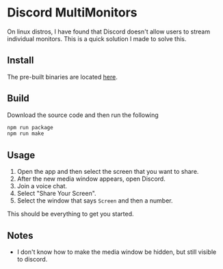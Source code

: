 # Discord MultiMonitors

On linux distros, I have found that Discord doesn't allow users to stream individual monitors. This is a quick solution I made to solve this.

## Install

The pre-built binaries are located [here](https://github.com/Zaedus/Discord-MultiMonitors/releases/tag/1.0.0).

## Build

Download the source code and then run the following

```bash
npm run package
npm run make
```

## Usage

1. Open the app and then select the screen that you want to share.
2. After the new media window appears, open Discord.
3. Join a voice chat. 
4. Select "Share Your Screen".
5. Select the window that says `Screen` and then a number.

This should be everything to get you started.

## Notes

- I don't know how to make the media window be hidden, but still visible to discord.